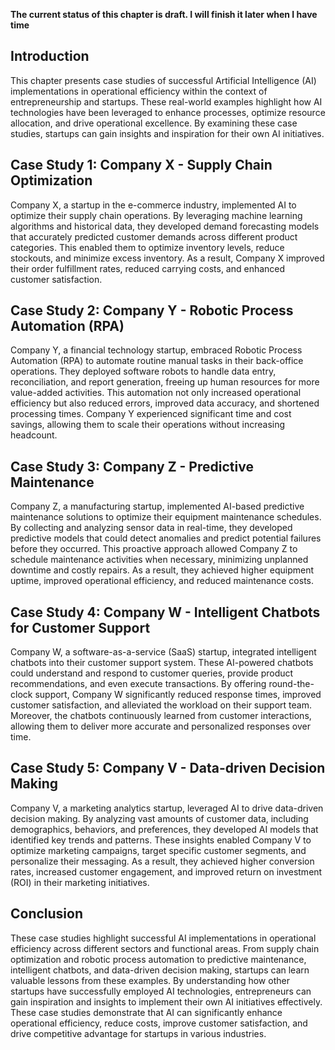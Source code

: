 **The current status of this chapter is draft. I will finish it later when I have time**

Introduction
------------

This chapter presents case studies of successful Artificial Intelligence (AI) implementations in operational efficiency within the context of entrepreneurship and startups. These real-world examples highlight how AI technologies have been leveraged to enhance processes, optimize resource allocation, and drive operational excellence. By examining these case studies, startups can gain insights and inspiration for their own AI initiatives.

Case Study 1: Company X - Supply Chain Optimization
---------------------------------------------------

Company X, a startup in the e-commerce industry, implemented AI to optimize their supply chain operations. By leveraging machine learning algorithms and historical data, they developed demand forecasting models that accurately predicted customer demands across different product categories. This enabled them to optimize inventory levels, reduce stockouts, and minimize excess inventory. As a result, Company X improved their order fulfillment rates, reduced carrying costs, and enhanced customer satisfaction.

Case Study 2: Company Y - Robotic Process Automation (RPA)
----------------------------------------------------------

Company Y, a financial technology startup, embraced Robotic Process Automation (RPA) to automate routine manual tasks in their back-office operations. They deployed software robots to handle data entry, reconciliation, and report generation, freeing up human resources for more value-added activities. This automation not only increased operational efficiency but also reduced errors, improved data accuracy, and shortened processing times. Company Y experienced significant time and cost savings, allowing them to scale their operations without increasing headcount.

Case Study 3: Company Z - Predictive Maintenance
------------------------------------------------

Company Z, a manufacturing startup, implemented AI-based predictive maintenance solutions to optimize their equipment maintenance schedules. By collecting and analyzing sensor data in real-time, they developed predictive models that could detect anomalies and predict potential failures before they occurred. This proactive approach allowed Company Z to schedule maintenance activities when necessary, minimizing unplanned downtime and costly repairs. As a result, they achieved higher equipment uptime, improved operational efficiency, and reduced maintenance costs.

Case Study 4: Company W - Intelligent Chatbots for Customer Support
-------------------------------------------------------------------

Company W, a software-as-a-service (SaaS) startup, integrated intelligent chatbots into their customer support system. These AI-powered chatbots could understand and respond to customer queries, provide product recommendations, and even execute transactions. By offering round-the-clock support, Company W significantly reduced response times, improved customer satisfaction, and alleviated the workload on their support team. Moreover, the chatbots continuously learned from customer interactions, allowing them to deliver more accurate and personalized responses over time.

Case Study 5: Company V - Data-driven Decision Making
-----------------------------------------------------

Company V, a marketing analytics startup, leveraged AI to drive data-driven decision making. By analyzing vast amounts of customer data, including demographics, behaviors, and preferences, they developed AI models that identified key trends and patterns. These insights enabled Company V to optimize marketing campaigns, target specific customer segments, and personalize their messaging. As a result, they achieved higher conversion rates, increased customer engagement, and improved return on investment (ROI) in their marketing initiatives.

Conclusion
----------

These case studies highlight successful AI implementations in operational efficiency across different sectors and functional areas. From supply chain optimization and robotic process automation to predictive maintenance, intelligent chatbots, and data-driven decision making, startups can learn valuable lessons from these examples. By understanding how other startups have successfully employed AI technologies, entrepreneurs can gain inspiration and insights to implement their own AI initiatives effectively. These case studies demonstrate that AI can significantly enhance operational efficiency, reduce costs, improve customer satisfaction, and drive competitive advantage for startups in various industries.
